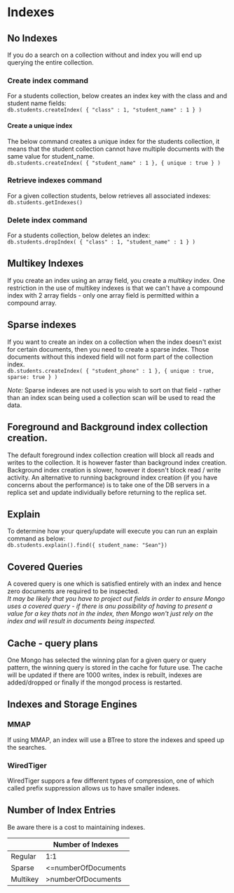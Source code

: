 # Indexes

## No Indexes
If you do a search on a collection without and index you will end up querying the entire collection. 

### Create index command
For a students collection, below creates an index key with the class and and student name fields:<br>
`db.students.createIndex( { "class" : 1, "student_name" : 1 } )`

#### Create a unique index
The below command creates a unique index for the students collection, it means that the student collection cannot have multiple documents with the same value for student_name.<br>
`db.students.createIndex( { "student_name" : 1 }, { unique : true } )`

### Retrieve indexes command
For a given collection students, below retrieves all associated indexes:<br>
`db.students.getIndexes()`

### Delete index command
For a students collection, below deletes an index:<br>
`db.students.dropIndex( { "class" : 1, "student_name" : 1 } )`

## Multikey Indexes
If you create an index using an array field, you create a *multikey* index. One restriction in the use of multikey indexes is that we can't have a compound index with 2 array fields - only one array field is permitted within a compound array.

## Sparse indexes
If you want to create an index on a collection when the index doesn't exist for certain documents, then you need to create a sparse index. Those documents without this indexed field will not form part of the collection index.<br>
`db.students.createIndex( { "student_phone" : 1 }, { unique : true, sparse: true } )`

*Note:* Sparse indexes are not used is you wish to sort on that field - rather than an index scan being used a collection scan will be used to read the data.

## Foreground and Background index collection creation.
The default foreground index collection creation will block all reads and writes to the collection. It is however faster than background index creation. Background index creation is slower, however it doesn't block read / write activity. An alternative to running background index creation (if you have concerns about the performance) is to take one of the DB servers in a replica set and update individually before returning to the replica set.

## Explain
To determine how your query/update will execute you can run an explain command as below:<br>
`db.students.explain().find({ student_name: "Sean"})`

## Covered Queries
A covered query is one which is satisfied entirely with an index and hence zero documents are required to be inspected.<br>
*It may be likely that you have to project out fields in order to ensure Mongo uses a covered query - if there is anu possibility of having to present a value for a key thats not in the index, then Mongo won't just rely on the index and will result in documents being inspected.*

## Cache - query plans
One Mongo has selected the winning plan for a given query or query pattern, the winning query is stored in the cache for future use. The cache will be updated if there are 1000 writes, index is rebuilt, indexes are added/dropped or finally if the mongod process is restarted.

## Indexes and Storage Engines

### MMAP
If using MMAP, an index will use a BTree to store the indexes and speed up the searches.
### WiredTiger
WiredTiger suppors a few different types of compression, one of which called prefix suppression allows us to have smaller indexes.

## Number of Index Entries
Be aware there is a cost to maintaining indexes. 

|                |Number of Indexes|
|----------------|--------------|
|Regular|1:1|
|Sparse|<=numberOfDocuments|
|Multikey|>numberOfDocuments|

